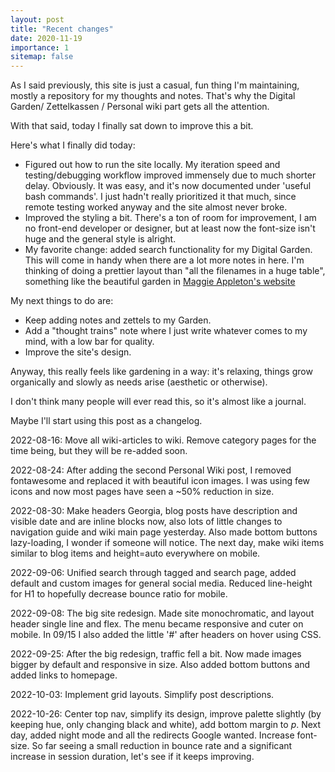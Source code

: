 ```yaml
---
layout: post
title: "Recent changes"
date: 2020-11-19
importance: 1
sitemap: false
---
```


As I said previously, this site is just a casual, fun thing I'm maintaining, mostly a repository for my thoughts and notes. That's why the Digital Garden/ Zettelkassen / Personal wiki part gets all the attention.

With that said, today I finally sat down to improve this a bit. 

Here's what I finally did today:

- Figured out how to run the site locally. My iteration speed and testing/debugging workflow improved immensely due to much shorter delay. Obviously. It was easy, and it's now documented under 'useful bash commands'. I just hadn't really prioritized it that much, since remote testing worked anyway and the site almost never broke.
- Improved the styling a bit. There's a ton of room for improvement, I am no front-end developer or designer, but at least now the font-size isn't huge and the general style is alright.
- My favorite change: added search functionality for my Digital Garden. This will come in handy when there are a lot more notes in here. I'm thinking of doing a prettier layout than "all the filenames in a huge table", something like the beautiful garden in [Maggie Appleton's website](https://maggieappleton.com/garden)

My next things to do are:
- Keep adding notes and zettels to my Garden.
- Add a "thought trains" note where I just write whatever comes to my mind, with a low bar for quality.
- Improve the site's design.

Anyway, this really feels like gardening in a way: it's relaxing, things grow organically and slowly as needs arise (aesthetic or otherwise).

I don't think many people will ever read this, so it's almost like a journal.

Maybe I'll start using this post as a changelog.

2022-08-16: Move all wiki-articles to wiki. Remove category pages for the time being, but they will be re-added soon.

2022-08-24: After adding the second Personal Wiki post, I removed fontawesome and replaced it with beautiful icon images. I was using few icons and now most pages have seen a \~50% reduction in size.

2022-08-30: Make headers Georgia, blog posts have description and visible date and are inline blocks now, also lots of little changes to navigation guide and wiki main page yesterday. Also made bottom buttons lazy-loading, I wonder if someone will notice. The next day, make wiki items similar to blog items and height=auto everywhere on mobile.

2022-09-06: Unified search through tagged and search page, added default and custom images for general social media. Reduced line-height for H1 to hopefully decrease bounce ratio for mobile.

2022-09-08: The big site redesign. Made site monochromatic, and layout header single line and flex. The menu became responsive and cuter on mobile. In 09/15 I also added the little '#' after headers on hover using CSS.

2022-09-25: After the big redesign, traffic fell a bit. Now made images bigger by default and responsive in size. Also added bottom buttons and added links to homepage.

2022-10-03: Implement grid layouts. Simplify post descriptions.

2022-10-26: Center top nav, simplify its design, improve palette slightly (by keeping hue, only changing black and white), add bottom margin to *p*. Next day, added night mode and all the redirects Google wanted. Increase font-size. So far seeing a small reduction in bounce rate and a significant increase in session duration, let's see if it keeps improving.